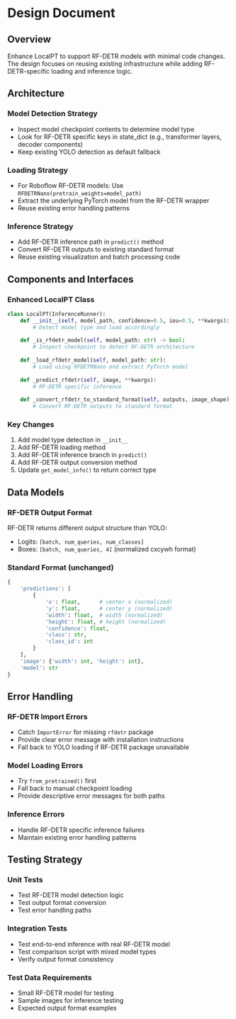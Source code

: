 # Design Document

## Overview

Enhance LocalPT to support RF-DETR models with minimal code changes. The design focuses on reusing existing infrastructure while adding RF-DETR-specific loading and inference logic.

## Architecture

### Model Detection Strategy
- Inspect model checkpoint contents to determine model type
- Look for RF-DETR specific keys in state_dict (e.g., transformer layers, decoder components)
- Keep existing YOLO detection as default fallback

### Loading Strategy
- For Roboflow RF-DETR models: Use `RFDETRNano(pretrain_weights=model_path)`
- Extract the underlying PyTorch model from the RF-DETR wrapper
- Reuse existing error handling patterns

### Inference Strategy  
- Add RF-DETR inference path in `predict()` method
- Convert RF-DETR outputs to existing standard format
- Reuse existing visualization and batch processing code

## Components and Interfaces

### Enhanced LocalPT Class
```python
class LocalPT(InferenceRunner):
    def __init__(self, model_path, confidence=0.5, iou=0.5, **kwargs):
        # Detect model type and load accordingly
        
    def _is_rfdetr_model(self, model_path: str) -> bool:
        # Inspect checkpoint to detect RF-DETR architecture
        
    def _load_rfdetr_model(self, model_path: str):
        # Load using RFDETRNano and extract PyTorch model
        
    def _predict_rfdetr(self, image, **kwargs):
        # RF-DETR specific inference
        
    def _convert_rfdetr_to_standard_format(self, outputs, image_shape):
        # Convert RF-DETR outputs to standard format
```

### Key Changes
1. Add model type detection in `__init__`
2. Add RF-DETR loading method
3. Add RF-DETR inference branch in `predict()`
4. Add RF-DETR output conversion method
5. Update `get_model_info()` to return correct type

## Data Models

### RF-DETR Output Format
RF-DETR returns different output structure than YOLO:
- Logits: `[batch, num_queries, num_classes]`  
- Boxes: `[batch, num_queries, 4]` (normalized cxcywh format)

### Standard Format (unchanged)
```python
{
    'predictions': [
        {
            'x': float,      # center x (normalized)
            'y': float,      # center y (normalized) 
            'width': float,  # width (normalized)
            'height': float, # height (normalized)
            'confidence': float,
            'class': str,
            'class_id': int
        }
    ],
    'image': {'width': int, 'height': int},
    'model': str
}
```

## Error Handling

### RF-DETR Import Errors
- Catch `ImportError` for missing `rfdetr` package
- Provide clear error message with installation instructions
- Fall back to YOLO loading if RF-DETR package unavailable

### Model Loading Errors
- Try `from_pretrained()` first
- Fall back to manual checkpoint loading
- Provide descriptive error messages for both paths

### Inference Errors
- Handle RF-DETR specific inference failures
- Maintain existing error handling patterns

## Testing Strategy

### Unit Tests
- Test RF-DETR model detection logic
- Test output format conversion
- Test error handling paths

### Integration Tests  
- Test end-to-end inference with real RF-DETR model
- Test comparison script with mixed model types
- Verify output format consistency

### Test Data Requirements
- Small RF-DETR model for testing
- Sample images for inference testing
- Expected output format examples